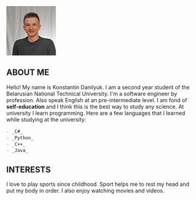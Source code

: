 ![Image](photo.jpg)
## ABOUT ME

Hello! My name is Konstantin Danilyuk. I am a second year student of the Belarusian National Technical University. I'm a software engineer by profession. Also speak English at an pre-intermediate level. I am fond of **self-education** and I think this is the best way to study any science. At university I learn programming. 
Here are a few languages that I learned while studying at the university:
```markdown
- _C#_
- _Python_
- _C++_
- _Java_
```
## INTERESTS

I love to play sports since childhood. Sport helps me to rest my head and put my body in order. I also enjoy watching movies and videos.


